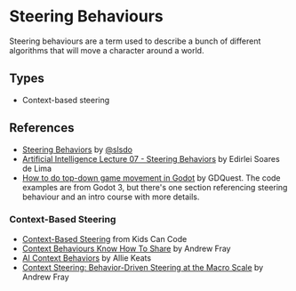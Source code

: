 # Steering Behaviours

Steering behaviours are a term used to describe a bunch of different algorithms
that will move a character around a world.

## Types

- Context-based steering

## References

- [Steering Behaviors](https://slsdo.github.io/steering-behaviors/) by
  [@slsdo](https://github.com/slsdo)
- [Artificial Intelligence Lecture 07 - Steering Behaviors](https://edirlei.com/aulas/game-ai-2019/GAME_AI_Lecture_07_Steering_Behaviours_2019.pdf)
  by Edirlei Soares de Lima
- [How to do top-down game movement in Godot](https://www.gdquest.com/tutorial/godot/2d/top-down-movement/#smoother-movement-with-steering-behaviors)
  by GDQuest. The code examples are from Godot 3, but there's one section
  referencing steering behaviour and an intro course with more details.

### Context-Based Steering

- [Context-Based Steering](https://kidscancode.org/godot_recipes/3.x/ai/context_map/index.html)
  from Kids Can Code
- [Context Behaviours Know How To Share](https://andrewfray.wordpress.com/2013/03/26/context-behaviours-know-how-to-share/)
  by Andrew Fray
- [AI Context Behaviors](https://alliekeats.com/portfolio/contextbhvr.html) by
  Allie Keats
- [Context Steering: Behavior-Driven Steering at the Macro Scale](http://www.gameaipro.com/GameAIPro2/GameAIPro2_Chapter18_Context_Steering_Behavior-Driven_Steering_at_the_Macro_Scale.pdf)
  by Andrew Fray
